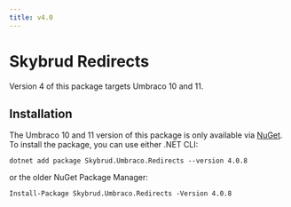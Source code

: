 ```yaml
---
title: v4.0
---
```


# Skybrud Redirects

Version 4 of this package targets Umbraco 10 and 11.

## Installation

The Umbraco 10 and 11 version of this package is only available via [NuGet](https://www.nuget.org/packages/Skybrud.Umbraco.Redirects). To install the package, you can use either .NET CLI:

```
dotnet add package Skybrud.Umbraco.Redirects --version 4.0.8
```

or the older NuGet Package Manager:

```
Install-Package Skybrud.Umbraco.Redirects -Version 4.0.8
```
